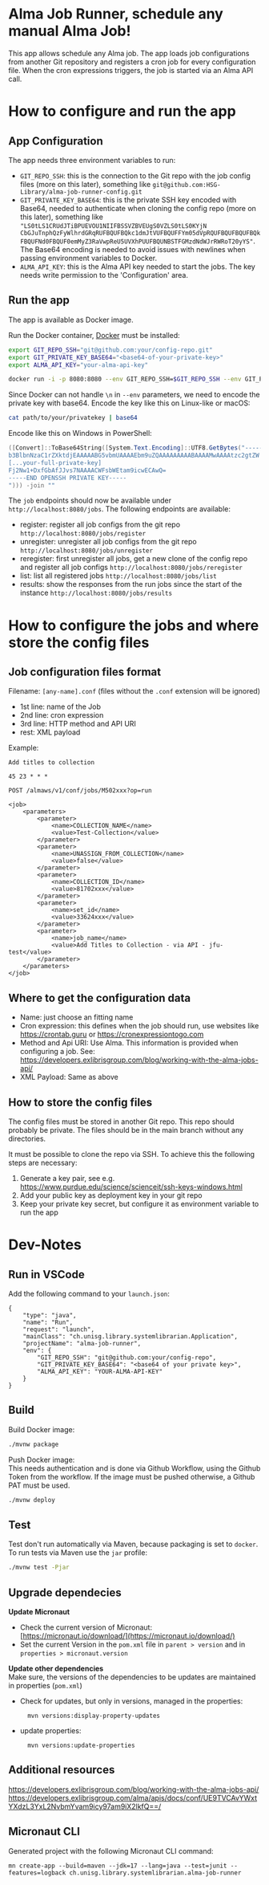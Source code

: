 # Alma Job Runner, schedule any manual Alma Job!
This app allows schedule any Alma job. The app loads job configurations from another Git repository and
registers a cron job for every configuration file.
When the cron expressions triggers, the job is started via an Alma API call.

# How to configure and run the app
## App Configuration
The app needs three environment variables to run:

* `GIT_REPO_SSH`: this is the connection to the Git repo with the job config files (more on this later), something like `git@github.com:HSG-Library/alma-job-runner-config.git`
* `GIT_PRIVATE_KEY_BASE64`: this is the private SSH key encoded with Base64, needed to authenticate when cloning the config repo (more on this later), something like `"LS0tLS1CRUdJTiBPUEVOU1NIIFBSSVZBVEUgS0VZLS0tLS0KYjN
CbGJuTnphQzFyWlhrdGRqRUFBQUFBQkc1dmJtVUFBQUFFYm05dVpRQUFBQUFBQUFBQkFBQUFNd0FBQUF0emMyZ3RaVwpReU5UVXhPUUFBQUNBSTFGMzdNdWJrRWRoT20yYS"`. The Base64 encoding is needed to avoid issues with newlines when passing environment variables to Docker.
* `ALMA_API_KEY`: this is the Alma API key needed to start the jobs. The key needs write permission to the 'Configuration' area.

## Run the app
The app is available as Docker image.

Run the Docker container, [Docker](https://www.docker.com/) must be installed:
```bash
export GIT_REPO_SSH="git@github.com:your/config-repo.git"
export GIT_PRIVATE_KEY_BASE64="<base64-of-your-private-key>"
export ALMA_API_KEY="your-alma-api-key"

docker run -i -p 8080:8080 --env GIT_REPO_SSH=$GIT_REPO_SSH --env GIT_PRIVATE_KEY_BASE64=$GIT_PRIVATE_KEY_BASE64 --env ALMA_API_KEY=$ALMA_API_KEY ghcr.io/hsg-library/alma-job-runner
```
Since Docker can not handle `\n` in `--env` parameters, we need to encode the private key with base64. Encode the key like this on Linux-like or macOS:
```bash
cat path/to/your/privatekey | base64
```
Encode like this on Windows in PowerShell:
```powershell
([Convert]::ToBase64String([System.Text.Encoding]::UTF8.GetBytes("-----BEGIN OPENSSH PRIVATE KEY-----
b3BlbnNzaC1rZXktdjEAAAAABG5vbmUAAAAEbm9uZQAAAAAAAAABAAAAMwAAAAtzc2gtZW
[...your-full-private-key]
Fj2Nw1+DxfGbAfJJvs7NAAAACWFsbWEtam9icwECAwQ=
-----END OPENSSH PRIVATE KEY-----
"))) -join ""
```
The `job` endpoints should now be available under `http://localhost:8080/jobs`. The following endpoints are available:
- register: register all job configs from the git repo `http://localhost:8080/jobs/register`
- unregister: unregister all job configs from the git repo `http://localhost:8080/jobs/unregister`
- reregister: first unregister all jobs, get a new clone of the config repo and register all job configs `http://localhost:8080/jobs/reregister`
- list: list all registered jobs `http://localhost:8080/jobs/list`
- results: show the responses from the run jobs since the start of the instance `http://localhost:8080/jobs/results`

# How to configure the jobs and where store the config files
## Job configuration files format
Filename: `[any-name].conf` (files without the `.conf` extension will be ignored)

* 1st line: name of the Job
* 2nd line: cron expression
* 3rd line: HTTP method and API URI
* rest: XML payload

Example:
```
Add titles to collection

45 23 * * *

POST /almaws/v1/conf/jobs/M502xxx?op=run

<job>
	<parameters>
		<parameter>
			<name>COLLECTION_NAME</name>
			<value>Test-Collection</value>
		</parameter>
		<parameter>
			<name>UNASSIGN_FROM_COLLECTION</name>
			<value>false</value>
		</parameter>
		<parameter>
			<name>COLLECTION_ID</name>
			<value>81702xxx</value>
		</parameter>
		<parameter>
			<name>set_id</name>
			<value>33624xxx</value>
		</parameter>
		<parameter>
			<name>job_name</name>
			<value>Add Titles to Collection - via API - jfu-test</value>
		</parameter>
	</parameters>
</job>
```
## Where to get the configuration data
* Name: just choose an fitting name
* Cron expression: this defines when the job should run, use websites like https://crontab.guru or https://cronexpressiontogo.com
* Method and Api URI: Use Alma. This information is provided when configuring a job. See: https://developers.exlibrisgroup.com/blog/working-with-the-alma-jobs-api/
* XML Payload: Same as above

## How to store the config files
The config files must be stored in another Git repo. This repo should probably be private.
The files should be in the main branch without any directories.

It must be possible to clone the repo via SSH. To achieve this the following steps are necessary:
1. Generate a key pair, see e.g. https://www.purdue.edu/science/scienceit/ssh-keys-windows.html
2. Add your public key as deployment key in your git repo
3. Keep your private key secret, but configure it as environment variable to run the app

# Dev-Notes
## Run in VSCode
Add the following command to your `launch.json`:
```
{
    "type": "java",
    "name": "Run",
    "request": "launch",
    "mainClass": "ch.unisg.library.systemlibrarian.Application",
    "projectName": "alma-job-runner",
    "env": {
        "GIT_REPO_SSH": "git@github.com:your/config-repo",
        "GIT_PRIVATE_KEY_BASE64": "<base64 of your private key>",
        "ALMA_API_KEY": "YOUR-ALMA-API-KEY"
    }
}
```

## Build
Build Docker image:
```bash
./mvnw package
```
Push Docker image:<br>
This needs authentication and is done via Github Workflow, using the Github Token from the workflow. If the image must be pushed otherwise, a Github PAT must be used.
```bash
./mvnw deploy
```
## Test
Test don't run automatically via Maven, because packaging is set to `docker`. To run tests via Maven use the `jar` profile:
```bash
./mvnw test -Pjar
```

## Upgrade dependecies
**Update Micronaut**<br>
* Check the current version of Micronaut: [https://micronaut.io/download/](https://micronaut.io/download/)
* Set the current Version in the `pom.xml` file in `parent > version` and in `properties > micronaut.version`

**Update other dependencies**<br>
Make sure, the versions of the dependencies to be updates are maintained in properties (`pom.xml`)
* Check for updates, but only in versions, managed in the properties:

		mvn versions:display-property-updates

* update properties:

		mvn versions:update-properties

## Additional resources
https://developers.exlibrisgroup.com/blog/working-with-the-alma-jobs-api/
https://developers.exlibrisgroup.com/alma/apis/docs/conf/UE9TVCAvYWxtYXdzL3YxL2NvbmYvam9icy97am9iX2lkfQ==/

## Micronaut CLI
Generated project with the following Micronaut CLI command:

    mn create-app --build=maven --jdk=17 --lang=java --test=junit --features=logback ch.unisg.library.systemlibrarian.alma-job-runner
